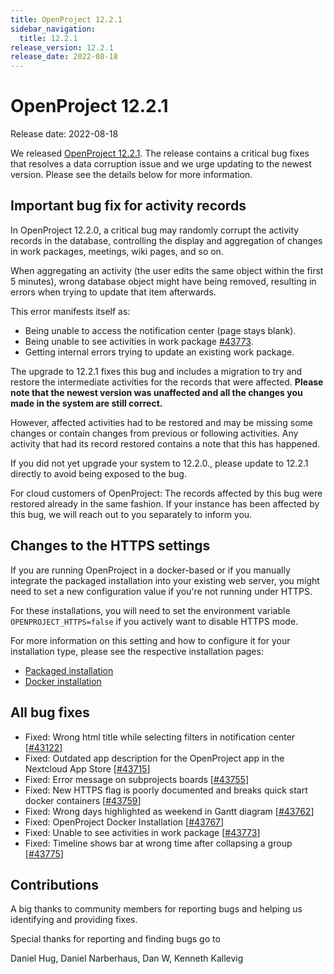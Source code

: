 ```yaml
---
title: OpenProject 12.2.1
sidebar_navigation:
  title: 12.2.1
release_version: 12.2.1
release_date: 2022-08-18
---
```


# OpenProject 12.2.1

Release date: 2022-08-18

We released [OpenProject 12.2.1](https://community.openproject.org/versions/1594).
The release contains a critical bug fixes that resolves a data corruption issue and we urge updating to the newest version. Please see the details below for more information.

## Important bug fix for activity records

In OpenProject 12.2.0, a critical bug may randomly corrupt the activity records in the database, controlling
the display and aggregation of changes in work packages, meetings, wiki pages, and so on.

When aggregating an activity (the user edits the same object within the first 5 minutes), wrong database object might have being removed, resulting in errors when trying to update that item afterwards.

This error manifests itself as:

- Being unable to access the notification center (page stays blank).
- Being unable to see activities in work package [#43773](https://community.openproject.org/wp/43773).
- Getting internal errors trying to update an existing work package.

The upgrade to 12.2.1 fixes this bug and includes a migration to try and restore the intermediate activities for the records that were affected. **Please note that the newest version was unaffected and all the changes you made in the system are still correct.**

However, affected activities had to be restored and may be missing some changes or contain changes from previous or following activities. Any activity that had its record restored contains a note that this has happened.

If you did not yet upgrade your system to 12.2.0., please update to 12.2.1 directly to avoid being exposed to the bug.

For cloud customers of OpenProject: The records affected by this bug were restored already in the same fashion. If your instance has been affected by this bug, we will reach out to you separately to inform you.

## Changes to the HTTPS settings

If you are running OpenProject in a docker-based or if you manually integrate the packaged installation into your existing web server, you might need to set a new configuration value if you're not running under HTTPS.

For these installations, you will need to set the environment variable `OPENPROJECT_HTTPS=false` if you actively want to disable HTTPS mode.

For more information on this setting and how to configure it for your installation type, please see the respective installation pages:

- [Packaged installation](../../../installation-and-operations/installation/packaged/#step-3-apache2-web-server-and-ssl-termination)
- [Docker installation](../../../installation-and-operations/installation/docker/#configuration)

## All bug fixes

- Fixed: Wrong html title while selecting filters in notification center \[[#43122](https://community.openproject.org/wp/43122)\]
- Fixed: Outdated app description for the OpenProject app in the Nextcloud App Store \[[#43715](https://community.openproject.org/wp/43715)\]
- Fixed: Error message on subprojects boards \[[#43755](https://community.openproject.org/wp/43755)\]
- Fixed: New HTTPS flag is poorly documented and breaks quick start docker containers \[[#43759](https://community.openproject.org/wp/43759)\]
- Fixed: Wrong days highlighted as weekend in Gantt diagram \[[#43762](https://community.openproject.org/wp/43762)\]
- Fixed: OpenProject Docker Installation \[[#43767](https://community.openproject.org/wp/43767)\]
- Fixed: Unable to see activities in work package \[[#43773](https://community.openproject.org/wp/43773)\]
- Fixed: Timeline shows bar at wrong time after collapsing a group \[[#43775](https://community.openproject.org/wp/43775)\]

## Contributions

A big thanks to community members for reporting bugs and helping us identifying and providing fixes.

Special thanks for reporting and finding bugs go to

Daniel Hug, Daniel Narberhaus, Dan W, Kenneth Kallevig
